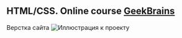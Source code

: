  HTML/CSS. Online course [GeekBrains](https://gb.ru "Необязательная подсказка")
-------------------------
Верстка сайта
![Иллюстрация к проекту](https://github.com/DenBase/geekgrains_course/blob/master/assets/interior-home-page.jpg)



